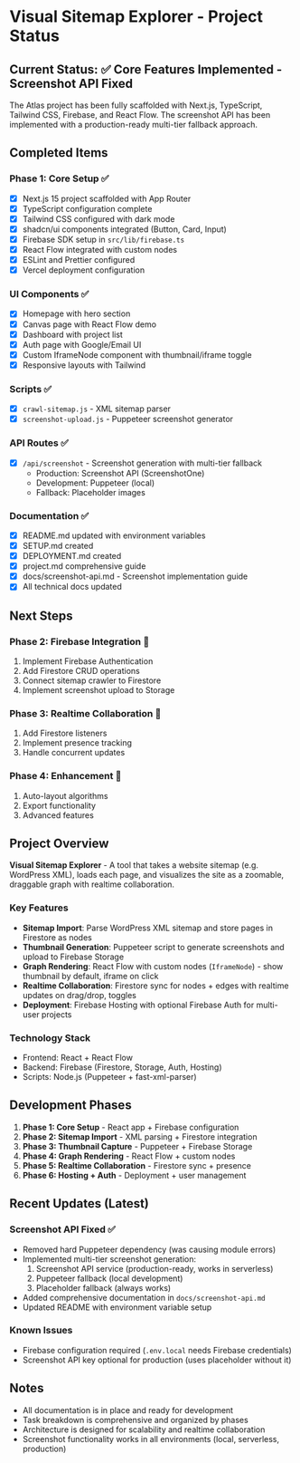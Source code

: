 # Visual Sitemap Explorer - Project Status

## Current Status: ✅ Core Features Implemented - Screenshot API Fixed

The Atlas project has been fully scaffolded with Next.js, TypeScript, Tailwind CSS, Firebase, and React Flow. The screenshot API has been implemented with a production-ready multi-tier fallback approach.

## Completed Items

### Phase 1: Core Setup ✅
- [x] Next.js 15 project scaffolded with App Router
- [x] TypeScript configuration complete
- [x] Tailwind CSS configured with dark mode
- [x] shadcn/ui components integrated (Button, Card, Input)
- [x] Firebase SDK setup in `src/lib/firebase.ts`
- [x] React Flow integrated with custom nodes
- [x] ESLint and Prettier configured
- [x] Vercel deployment configuration

### UI Components ✅
- [x] Homepage with hero section
- [x] Canvas page with React Flow demo
- [x] Dashboard with project list
- [x] Auth page with Google/Email UI
- [x] Custom IframeNode component with thumbnail/iframe toggle
- [x] Responsive layouts with Tailwind

### Scripts ✅
- [x] `crawl-sitemap.js` - XML sitemap parser
- [x] `screenshot-upload.js` - Puppeteer screenshot generator

### API Routes ✅
- [x] `/api/screenshot` - Screenshot generation with multi-tier fallback
  - Production: Screenshot API (ScreenshotOne)
  - Development: Puppeteer (local)
  - Fallback: Placeholder images

### Documentation ✅
- [x] README.md updated with environment variables
- [x] SETUP.md created
- [x] DEPLOYMENT.md created
- [x] project.md comprehensive guide
- [x] docs/screenshot-api.md - Screenshot implementation guide
- [x] All technical docs updated

## Next Steps

### Phase 2: Firebase Integration 🚧
1. Implement Firebase Authentication
2. Add Firestore CRUD operations
3. Connect sitemap crawler to Firestore
4. Implement screenshot upload to Storage

### Phase 3: Realtime Collaboration 🚧
1. Add Firestore listeners
2. Implement presence tracking
3. Handle concurrent updates

### Phase 4: Enhancement 🚧
1. Auto-layout algorithms
2. Export functionality
3. Advanced features

## Project Overview

**Visual Sitemap Explorer** - A tool that takes a website sitemap (e.g. WordPress XML), loads each page, and visualizes the site as a zoomable, draggable graph with realtime collaboration.

### Key Features
- **Sitemap Import**: Parse WordPress XML sitemap and store pages in Firestore as nodes
- **Thumbnail Generation**: Puppeteer script to generate screenshots and upload to Firebase Storage
- **Graph Rendering**: React Flow with custom nodes (`IframeNode`) - show thumbnail by default, iframe on click
- **Realtime Collaboration**: Firestore sync for nodes + edges with realtime updates on drag/drop, toggles
- **Deployment**: Firebase Hosting with optional Firebase Auth for multi-user projects

### Technology Stack
- Frontend: React + React Flow
- Backend: Firebase (Firestore, Storage, Auth, Hosting)
- Scripts: Node.js (Puppeteer + fast-xml-parser)

## Development Phases

1. **Phase 1: Core Setup** - React app + Firebase configuration
2. **Phase 2: Sitemap Import** - XML parsing + Firestore integration
3. **Phase 3: Thumbnail Capture** - Puppeteer + Firebase Storage
4. **Phase 4: Graph Rendering** - React Flow + custom nodes
5. **Phase 5: Realtime Collaboration** - Firestore sync + presence
6. **Phase 6: Hosting + Auth** - Deployment + user management

## Recent Updates (Latest)

### Screenshot API Fixed ✅
- Removed hard Puppeteer dependency (was causing module errors)
- Implemented multi-tier screenshot generation:
  1. Screenshot API service (production-ready, works in serverless)
  2. Puppeteer fallback (local development)
  3. Placeholder fallback (always works)
- Added comprehensive documentation in `docs/screenshot-api.md`
- Updated README with environment variable setup

### Known Issues
- Firebase configuration required (`.env.local` needs Firebase credentials)
- Screenshot API key optional for production (uses placeholder without it)

## Notes

- All documentation is in place and ready for development
- Task breakdown is comprehensive and organized by phases
- Architecture is designed for scalability and realtime collaboration
- Screenshot functionality works in all environments (local, serverless, production)
